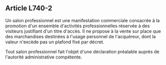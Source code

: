 Article L740-2
----
Un salon professionnel est une manifestation commerciale consacrée à la
promotion d'un ensemble d'activités professionnelles réservée à des visiteurs
justifiant d'un titre d'accès. Il ne propose à la vente sur place que des
marchandises destinées à l'usage personnel de l'acquéreur, dont la valeur
n'excède pas un plafond fixé par décret.

Tout salon professionnel fait l'objet d'une déclaration préalable auprès de
l'autorité administrative compétente.
